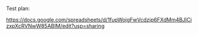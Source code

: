Test plan:

https://docs.google.com/spreadsheets/d/1fupWojgFwVcdzjp6FXdMm4BJlCizxpXcRVNwW85ABIM/edit?usp=sharing